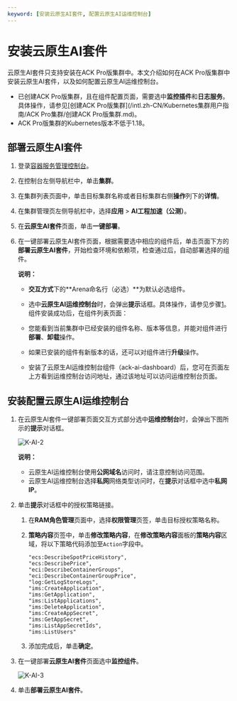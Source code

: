 ```yaml
---
keyword: [安装云原生AI套件, 配置云原生AI运维控制台]
---
```


# 安装云原生AI套件

云原生AI套件只支持安装在ACK Pro版集群中。本文介绍如何在ACK Pro版集群中安装云原生AI套件，以及如何配置云原生AI运维控制台。

-   已创建ACK Pro版集群，且在组件配置页面，需要选中**监控插件**和**日志服务**。具体操作，请参见[创建ACK Pro版集群](/intl.zh-CN/Kubernetes集群用户指南/ACK Pro集群/创建ACK Pro版集群.md)。
-   ACK Pro版集群的Kubernetes版本不低于1.18。

## 部署云原生AI套件

1.  登录[容器服务管理控制台](https://cs.console.aliyun.com)。

2.  在控制台左侧导航栏中，单击**集群**。

3.  在集群列表页面中，单击目标集群名称或者目标集群右侧**操作**列下的**详情**。

4.  在集群管理页左侧导航栏中，选择**应用** \> **AI工程加速（公测）**。

5.  在**云原生AI套件**页面，单击**一键部署**。

6.  在一键部署云原生AI套件页面，根据需要选中相应的组件后，单击页面下方的**部署云原生AI套件**，开始检查环境和依赖项，检查通过后，自动部署选择的组件。

    **说明：**

    -   **交互方式**下的**Arena命名行（必选）**为默认必选组件。
    -   选中**云原生AI运维控制台**时，会弹出**提示**话框。具体操作，请参见步骤[1](#step_twc_y20_m4t)。
    组件安装成功后，在组件列表页面：

    -   您能看到当前集群中已经安装的组件名称、版本等信息，并能对组件进行**部署**、**卸载**操作。
    -   如果已安装的组件有新版本的话，还可以对组件进行**升级**操作。
    -   安装了云原生AI运维控制台组件（ack-ai-dashboard）后，您可在页面左上方看到运维控制台访问地址，通过该地址可以访问运维控制台页面。

## 安装配置云原生AI运维控制台

1.  在云原生AI套件一键部署页面交互方式部分选中**运维控制台**时，会弹出下图所示的**提示**对话框。

    ![K-AI-2](https://static-aliyun-doc.oss-accelerate.aliyuncs.com/assets/img/zh-CN/9671859161/p237448.png)

    **说明：**

    -   云原生AI运维控制台使用**公网域名**访问时，请注意控制访问范围。
    -   云原生AI运维控制台选择**私网**网络类型访问时，在**提示**对话框中选中**私网IP**。
2.  单击**提示**对话框中的授权策略链接。

    1.  在**RAM角色管理**页面中，选择**权限管理**页签，单击目标授权策略名称。

    2.  **策略内容**页签中，单击**修改策略内容**，在**修改策略内容**面板的**策略内容**区域，将以下策略代码添加至`Action`字段中。

        ```
        "ecs:DescribeSpotPriceHistory",
        "ecs:DescribePrice",
        "eci:DescribeContainerGroups",
        "eci:DescribeContainerGroupPrice",
        "log:GetLogStoreLogs",
        "ims:CreateApplication",
        "ims:GetApplication",
        "ims:ListApplications",
        "ims:DeleteApplication",
        "ims:CreateAppSecret",
        "ims:GetAppSecret",
        "ims:ListAppSecretIds",
        "ims:ListUsers"
        ```

    3.  添加完成后，单击**确定**。

3.  在一键部署**云原生AI套件**页面选中**监控组件**。

    ![K-AI-3](https://static-aliyun-doc.oss-accelerate.aliyuncs.com/assets/img/zh-CN/0771859161/p237487.png)

4.  单击**部署云原生AI套件**。


